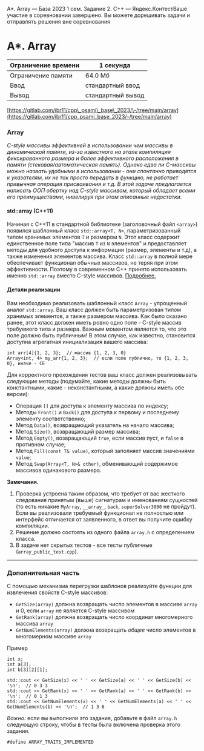  A\*. Array — База 2023 1 сем. Задание 2\. C\+\+ — Яндекс.КонтестВаше участие в соревновании завершено. Вы можете дорешивать задачи и отправлять решения вне соревнования


A\*. Array
==========




| Ограничение времени | 1 секунда |
| --- | --- |
| Ограничение памяти | 64\.0 Мб |
| Ввод | стандартный ввод |
| Вывод | стандартный вывод |






[https://gitlab.com/ibr11/cpp\_psami\_base\_2023/\-/tree/main/array](https://gitlab.com/ibr11/cpp_psami_base_2023/-/tree/main/array)


### Array


*C\-style массивы эффективней в использовании чем массивы в динамической памяти, из\-за известного на этапе компиляции
 фиксированного размера и более эффективного расположения в памяти (стековая/автоматическая память). Однако едва ли
 C\-массивы можно назвать удобными в использовании \- они спонтанно приводятся к указателям, их не так просто передать в
 функцию, не работает привычная операция присваивания и т.д. В этой задаче предлагается написать ООП обертку над C\-style
 массивом, который обладает всеми его преимуществами, нивелируя при этом описанные недостатки.*


#### std::array (C\+\+11\)


Начиная с C\+\+11 в стандартной библиотеке (заголовочный файл `<array>`) появился шаблонный класс `std::array<T, N>`,
 параметризованный типом хранимых элементов `T` и размером `N`. Этот класс содержит единственное поле типа "массив `T` из
 `N` элементов" и предоставляет методы для удобного доступа к информации (размер, элементы и т.д), а также изменения
 элементов массива. Класс `std::array` в полной мере обеспечивает функционал обычных массивов, не теряя при этом
 эффективности. Поэтому в современном C\+\+ принято использовать именно `std::array` вместо C\-style массивов.
 [Подробнее.](https://en.cppreference.com/w/cpp/container/array)



#### Детали реализации


Вам необходимо реализовать шаблонный класс `Array` \- упрощенный аналог `std::array`. Ваш класс должен быть
 параметризован типом хранимых элементов, а также размером массива. Как было сказано ранее, этот класс должен иметь ровно
 одно поле \- C\-style массив требуемого типа и размера. Важным моментом является то, что это поле должно быть публичным! В
 этом случае, как известно, становится доступна агрегатная инициализация вашего массива:




```
int arr[4]{1, 2, 3};  // массив {1, 2, 3, 0}
Array<int, 4> my_arr{1, 2, 3};  // если поле публично, то {1, 2, 3, 0}, иначе - CE
```


Для корректного прохождения тестов ваш класс должен реализовывать следующие методы (подумайте, какие методы должны быть
 константными, какие \- неконстантными, а какие должны иметь обе версии):


* Операция `[]` для доступа к элементу массива по индексу;
* Методы `Front()` и `Back()` для доступа к первому и последнему элементу соответственно;
* Метод `Data()`, возвращающий указатель на начало массива;
* Метод `Size()`, возвращающий размер массива;
* Метод `Empty()`, возвращающий `true`, если массив пуст, и `false` в противном случае;
* Метод `Fill(const T& value)`, который заполняет массив значениями `value`;
* Метод `Swap(Array<T, N>& other)`, обменивающий содержимое массивов одинакового размера.


**Замечания.**


1. Проверка устроена таким образом, что требует от вас жесткого следования принятым (выше) сигнатурам и именованиям
 сущностей (то есть никакие `MyArray`, `__array_`, `back`, `superSolver3000` не пройдут). Если вы реализовали требуемый
 функционал не полностью или интерфейс отличается от заявленного, в ответ вы получите ошибку компиляции.
2. Решение должно состоять из одного файла `array.h` с определением класса.
3. В задаче нет скрытых тестов \- все тесты публичные (`array_public_test.cpp`).




---


### Дополнительная часть


С помощью механизма перегрузки шаблонов реализуйте функции для извлечения свойств C\-style массивов:


* `GetSize(array)` должна возвращать число элементов в массиве `array` и 0, если `array` не является C\-style массивом
* `GetRank(array)` должна возвращать число координат многомерного массива `array`
* `GetNumElements(array)` должна возвращать *общее* число элементов в многомерном массиве `array`


Пример




```
int x;
int a[3];
int b[3][2][1];

std::cout << GetSize(x) << ' ' << GetSize(a) << ' ' << GetSize(b) << '\n';  // 0 3 3
std::cout << GetRank(x) << ' ' << GetRank(a) << ' ' << GetRank(b) << '\n';  // 0 1 3
std::cout << GetNumElements(x) << ' ' << GetNumElements(a) << ' ' << GetNumElements(b) << '\n';  // 1 3 6
```


*Важно:* если вы выполнили это задание, добавьте в файл `array.h` следующую строку, чтобы в тесты была включена проверка
 этого задания.




```
#define ARRAY_TRAITS_IMPLEMENTED
```




